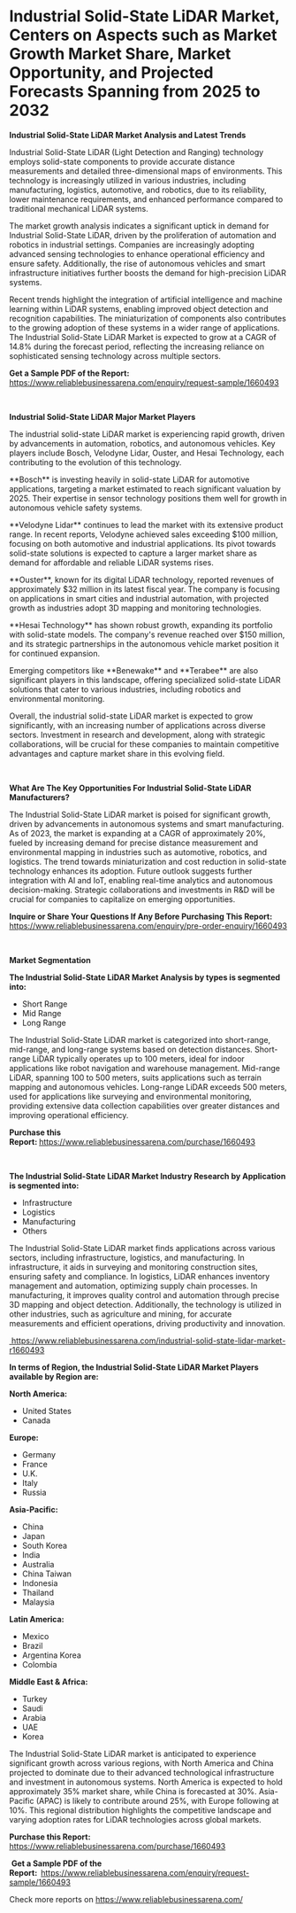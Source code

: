 <p><h1>Industrial Solid-State LiDAR Market, Centers on Aspects such as Market Growth Market Share, Market Opportunity, and Projected Forecasts Spanning from 2025 to 2032</h1></p><p><strong>Industrial Solid-State LiDAR Market Analysis and Latest Trends</strong></p>
<p><p>Industrial Solid-State LiDAR (Light Detection and Ranging) technology employs solid-state components to provide accurate distance measurements and detailed three-dimensional maps of environments. This technology is increasingly utilized in various industries, including manufacturing, logistics, automotive, and robotics, due to its reliability, lower maintenance requirements, and enhanced performance compared to traditional mechanical LiDAR systems.</p><p>The market growth analysis indicates a significant uptick in demand for Industrial Solid-State LiDAR, driven by the proliferation of automation and robotics in industrial settings. Companies are increasingly adopting advanced sensing technologies to enhance operational efficiency and ensure safety. Additionally, the rise of autonomous vehicles and smart infrastructure initiatives further boosts the demand for high-precision LiDAR systems.</p><p>Recent trends highlight the integration of artificial intelligence and machine learning within LiDAR systems, enabling improved object detection and recognition capabilities. The miniaturization of components also contributes to the growing adoption of these systems in a wider range of applications. The Industrial Solid-State LiDAR Market is expected to grow at a CAGR of 14.8% during the forecast period, reflecting the increasing reliance on sophisticated sensing technology across multiple sectors.</p></p>
<p><strong>Get a Sample PDF of the Report:&nbsp;</strong> <a href="https://www.reliablebusinessarena.com/enquiry/request-sample/1660493?utm_campaign=2146&utm_medium=2&utm_source=Github&utm_content=ia&utm_term=29032025&utm_id=industrial-solid-state-lidar">https://www.reliablebusinessarena.com/enquiry/request-sample/1660493</a></p>
<p>&nbsp;</p>
<p><strong>Industrial Solid-State LiDAR Major Market Players</strong></p>
<p><p>The industrial solid-state LiDAR market is experiencing rapid growth, driven by advancements in automation, robotics, and autonomous vehicles. Key players include Bosch, Velodyne Lidar, Ouster, and Hesai Technology, each contributing to the evolution of this technology.</p><p>**Bosch** is investing heavily in solid-state LiDAR for automotive applications, targeting a market estimated to reach significant valuation by 2025. Their expertise in sensor technology positions them well for growth in autonomous vehicle safety systems.</p><p>**Velodyne Lidar** continues to lead the market with its extensive product range. In recent reports, Velodyne achieved sales exceeding $100 million, focusing on both automotive and industrial applications. Its pivot towards solid-state solutions is expected to capture a larger market share as demand for affordable and reliable LiDAR systems rises.</p><p>**Ouster**, known for its digital LiDAR technology, reported revenues of approximately $32 million in its latest fiscal year. The company is focusing on applications in smart cities and industrial automation, with projected growth as industries adopt 3D mapping and monitoring technologies.</p><p>**Hesai Technology** has shown robust growth, expanding its portfolio with solid-state models. The company's revenue reached over $150 million, and its strategic partnerships in the autonomous vehicle market position it for continued expansion.</p><p>Emerging competitors like **Benewake** and **Terabee** are also significant players in this landscape, offering specialized solid-state LiDAR solutions that cater to various industries, including robotics and environmental monitoring.</p><p>Overall, the industrial solid-state LiDAR market is expected to grow significantly, with an increasing number of applications across diverse sectors. Investment in research and development, along with strategic collaborations, will be crucial for these companies to maintain competitive advantages and capture market share in this evolving field.</p></p>
<p>&nbsp;</p>
<p><strong>What Are The Key Opportunities For Industrial Solid-State LiDAR Manufacturers?</strong></p>
<p><p>The Industrial Solid-State LiDAR market is poised for significant growth, driven by advancements in autonomous systems and smart manufacturing. As of 2023, the market is expanding at a CAGR of approximately 20%, fueled by increasing demand for precise distance measurement and environmental mapping in industries such as automotive, robotics, and logistics. The trend towards miniaturization and cost reduction in solid-state technology enhances its adoption. Future outlook suggests further integration with AI and IoT, enabling real-time analytics and autonomous decision-making. Strategic collaborations and investments in R&D will be crucial for companies to capitalize on emerging opportunities.</p></p>
<p><strong>Inquire or Share Your Questions If Any Before Purchasing This Report:</strong> <a href="https://www.reliablebusinessarena.com/enquiry/pre-order-enquiry/1660493?utm_campaign=2146&utm_medium=2&utm_source=Github&utm_content=ia&utm_term=29032025&utm_id=industrial-solid-state-lidar">https://www.reliablebusinessarena.com/enquiry/pre-order-enquiry/1660493</a></p>
<p>&nbsp;</p>
<p><strong>Market Segmentation</strong></p>
<p><strong>The Industrial Solid-State LiDAR Market Analysis by types is segmented into:</strong></p>
<p><ul><li>Short Range</li><li>Mid Range</li><li>Long Range</li></ul></p>
<p><p>The Industrial Solid-State LiDAR market is categorized into short-range, mid-range, and long-range systems based on detection distances. Short-range LiDAR typically operates up to 100 meters, ideal for indoor applications like robot navigation and warehouse management. Mid-range LiDAR, spanning 100 to 500 meters, suits applications such as terrain mapping and autonomous vehicles. Long-range LiDAR exceeds 500 meters, used for applications like surveying and environmental monitoring, providing extensive data collection capabilities over greater distances and improving operational efficiency.</p></p>
<p><strong>Purchase this Report:&nbsp;</strong><a href="https://www.reliablebusinessarena.com/purchase/1660493?utm_campaign=2146&utm_medium=2&utm_source=Github&utm_content=ia&utm_term=29032025&utm_id=industrial-solid-state-lidar">https://www.reliablebusinessarena.com/purchase/1660493</a></p>
<p>&nbsp;</p>
<p><strong>The Industrial Solid-State LiDAR Market Industry Research by Application is segmented into:</strong></p>
<p><ul><li>Infrastructure</li><li>Logistics</li><li>Manufacturing</li><li>Others</li></ul></p>
<p><p>The Industrial Solid-State LiDAR market finds applications across various sectors, including infrastructure, logistics, and manufacturing. In infrastructure, it aids in surveying and monitoring construction sites, ensuring safety and compliance. In logistics, LiDAR enhances inventory management and automation, optimizing supply chain processes. In manufacturing, it improves quality control and automation through precise 3D mapping and object detection. Additionally, the technology is utilized in other industries, such as agriculture and mining, for accurate measurements and efficient operations, driving productivity and innovation.</p></p>
<p><a href="https://www.reliablebusinessarena.com/industrial-solid-state-lidar-market-r1660493?utm_campaign=2146&utm_medium=2&utm_source=Github&utm_content=ia&utm_term=29032025&utm_id=industrial-solid-state-lidar">&nbsp;https://www.reliablebusinessarena.com/industrial-solid-state-lidar-market-r1660493</a></p>
<p><strong>In terms of Region, the Industrial Solid-State LiDAR Market Players available by Region are:</strong></p>
<p>
    <p> <strong> North America: </strong>
        <ul>
            <li>United States</li>
            <li>Canada</li>
        </ul>
        </p> 
    <p> <strong> Europe: </strong>
        <ul>
            <li>Germany</li>
            <li>France</li>
            <li>U.K.</li>
            <li>Italy</li>
            <li>Russia</li>
        </ul>
        </p> 
    <p> <strong> Asia-Pacific: </strong>
        <ul>
            <li>China</li>
            <li>Japan</li>
            <li>South Korea</li>
            <li>India</li>
            <li>Australia</li>
            <li>China Taiwan</li>
            <li>Indonesia</li>
            <li>Thailand</li>
            <li>Malaysia</li>
        </ul>
        </p> 
    <p> <strong> Latin America: </strong>
        <ul>
            <li>Mexico</li>
            <li>Brazil</li>
            <li>Argentina Korea</li>
            <li>Colombia</li>
        </ul>
        </p> 
    <p> <strong> Middle East & Africa: </strong>
        <ul>
            <li>Turkey</li>
            <li>Saudi</li>
            <li>Arabia</li>
            <li>UAE</li>
            <li>Korea</li>
        </ul>
    </p>
    </p>
<p><p>The Industrial Solid-State LiDAR market is anticipated to experience significant growth across various regions, with North America and China projected to dominate due to their advanced technological infrastructure and investment in autonomous systems. North America is expected to hold approximately 35% market share, while China is forecasted at 30%. Asia-Pacific (APAC) is likely to contribute around 25%, with Europe following at 10%. This regional distribution highlights the competitive landscape and varying adoption rates for LiDAR technologies across global markets.</p></p>
<p><strong>Purchase this Report: </strong><a href="https://www.reliablebusinessarena.com/purchase/1660493?utm_campaign=2146&utm_medium=2&utm_source=Github&utm_content=ia&utm_term=29032025&utm_id=industrial-solid-state-lidar">https://www.reliablebusinessarena.com/purchase/1660493</a></p>
<p>&nbsp;<strong>Get a Sample PDF of the Report:&nbsp;&nbsp;</strong><a href="https://www.reliablebusinessarena.com/enquiry/request-sample/1660493?utm_campaign=2146&utm_medium=2&utm_source=Github&utm_content=ia&utm_term=29032025&utm_id=industrial-solid-state-lidar">https://www.reliablebusinessarena.com/enquiry/request-sample/1660493</a></p>
<p><strong></strong></p>
<p>Check more reports on <a href="https://www.reliablebusinessarena.com/?utm_campaign=2146&utm_medium=2&utm_source=Github&utm_content=ia&utm_term=29032025&utm_id=industrial-solid-state-lidar">https://www.reliablebusinessarena.com/</a></p>